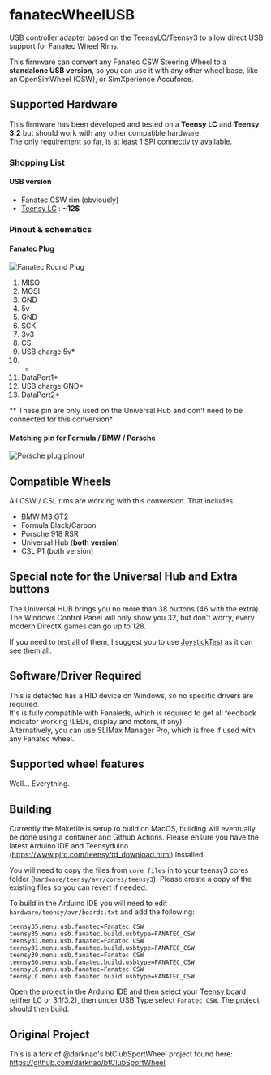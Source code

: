 # fanatecWheelUSB
USB controller adapter based on the TeensyLC/Teensy3 to allow direct USB support for Fanatec Wheel Rims.

This firmware can convert any Fanatec CSW Steering Wheel to a **standalone USB version**, so you can use it with any other wheel base, like an OpenSimWheel (OSW), or SimXperience Accuforce.

## Supported Hardware
This firmware has been developed and tested on a **Teensy LC** and **Teensy 3.2** but should work with any other compatible hardware.  
The only requirement so far, is at least 1 SPI connectivity available.

### Shopping List
#### USB version
- Fanatec CSW rim (obviously)
- [Teensy LC](https://www.pjrc.com/teensy/teensyLC.html) : **~12$**

### Pinout & schematics
#### Fanatec Plug
![Fanatec Round Plug](http://i.imgur.com/yLSG0Jsm.jpg)

1. MISO
2. MOSI
3. GND
4. 5v
5. GND
6. SCK
7. 3v3
8. CS
9. USB charge 5v*
10. -
11. DataPort1*
12. USB charge GND*
13. DataPort2*

** These pin are only used on the Universal Hub and don't need to be connected for this conversion*

#### Matching pin for Formula / BMW / Porsche ####
![Porsche plug pinout](http://i.imgur.com/WazqNZlm.jpg)


## Compatible Wheels
All CSW / CSL rims are working with this conversion. That includes:

- BMW M3 GT2
- Formula Black/Carbon
- Porsche 918 RSR
- Universal Hub (**both version**)
- CSL P1 (both version)

## Special note for the Universal Hub and Extra buttons ##
The Universal HUB brings you no more than 38 buttons (46 with the extra). The Windows Control Panel will only show you 32, but don't worry, every modern DirectX games can go up to 128.

If you need to test all of them, I suggest you to use [JoystickTest](http://www.planetpointy.co.uk/joystick-test-application/) as it can see them all.

## Software/Driver Required
This is detected has a HID device on Windows, so no specific drivers are required.  
It's is fully compatible with Fanaleds, which is required to get all feedback indicator working (LEDs, display and motors, if any).  
Alternatively, you can use SLIMax Manager Pro, which is free if used with any Fanatec wheel.

## Supported wheel features
Well... Everything.

## Building
Currently the Makefile is setup to build on MacOS, building will eventually be done using a container and Github Actions.
Please ensure you have the latest Arduino IDE and Teensyduino (https://www.pjrc.com/teensy/td_download.html) installed.

You will need to copy the files from `core_files` in to your teensy3 cores folder (`hardware/teensy/avr/cores/teensy3`). Please create a copy of the existing files so you can revert if needed.

To build in the Arduino IDE you will need to edit `hardware/teensy/avr/boards.txt` and add the following:
```
teensy35.menu.usb.fanatec=Fanatec CSW
teensy35.menu.usb.fanatec.build.usbtype=FANATEC_CSW
teensy31.menu.usb.fanatec=Fanatec CSW
teensy31.menu.usb.fanatec.build.usbtype=FANATEC_CSW
teensy30.menu.usb.fanatec=Fanatec CSW
teensy30.menu.usb.fanatec.build.usbtype=FANATEC_CSW
teensyLC.menu.usb.fanatec=Fanatec CSW
teensyLC.menu.usb.fanatec.build.usbtype=FANATEC_CSW
``` 
Open the project in the Arduino IDE and then select your Teensy board (either LC or 3.1/3.2), then under USB Type select `Fanatec CSW`.  The project should then build.

## Original Project
This is a fork of @darknao's btClubSportWheel project found here: https://github.com/darknao/btClubSportWheel
